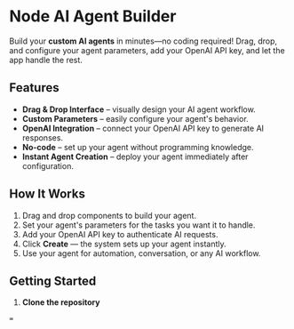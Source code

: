 # Node AI Agent Builder

Build your **custom AI agents** in minutes—no coding required! Drag, drop, and configure your agent parameters, add your OpenAI API key, and let the app handle the rest.

## Features

- **Drag & Drop Interface** – visually design your AI agent workflow.
- **Custom Parameters** – easily configure your agent's behavior.
- **OpenAI Integration** – connect your OpenAI API key to generate AI responses.
- **No-code** – set up your agent without programming knowledge.
- **Instant Agent Creation** – deploy your agent immediately after configuration.

## How It Works

1. Drag and drop components to build your agent.
2. Set your agent's parameters for the tasks you want it to handle.
3. Add your OpenAI API key to authenticate AI requests.
4. Click **Create** — the system sets up your agent instantly.
5. Use your agent for automation, conversation, or any AI workflow.

## Getting Started

1. **Clone the repository**

```bash
=
```
